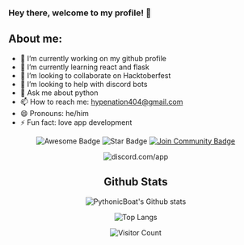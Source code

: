 ### Hey there, welcome to my profile! 👋

## About me:

- 🔭 I’m currently working on my github profile
- 🌱 I’m currently learning react and flask
- 👯 I’m looking to collaborate on Hacktoberfest
- :handshake: I’m looking to help with discord bots
- 💬 Ask me about python 
- 📫 How to reach me: hypenation404@gmail.com
- 😄 Pronouns: he/him
- ⚡ Fun fact: love app development

<div align="center">
<img src="https://cdn.rawgit.com/sindresorhus/awesome/d7305f38d29fed78fa85652e3a63e154dd8e8829/media/badge.svg" alt="Awesome Badge"/>
<img src="https://img.shields.io/static/v1?label=%F0%9F%8C%9F&message=If%20Useful&style=style=flat&color=BC4E99" alt="Star Badge"/>
<a href="https://discord.gg/X4CJaAHWev"><img src="https://img.shields.io/discord/775610059786158111.svg?style=flat&label=Join%20Community&color=7289DA" alt="Join Community Badge"/></a>

![discord.com/app](https://discord.c99.nl/widget/theme-2/722343830149398539.png)

## Github Stats

![PythonicBoat's Github stats](https://github-readme-stats.vercel.app/api?username=PythonicBoat&show_icons=true&theme=dark)

![Top Langs](https://github-readme-stats.vercel.app/api/top-langs/?username=PythonicBoat)

![Visitor Count](https://profile-counter.glitch.me/PythonicBoat/count.svg)
